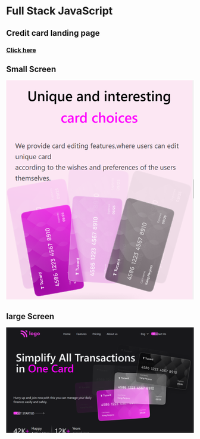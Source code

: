# Full Stack JavaScript

## Credit card landing page

### [Click here](https://creditcardlandpage.netlify.app/)

## Small Screen
![](./assets/small.png)

## large Screen
![](./assets/large.png)